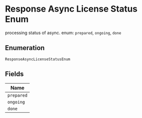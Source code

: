 
# Response Async License Status Enum

processing status of async. enum: `prepared`, `ongoing`, `done`

## Enumeration

`ResponseAsyncLicenseStatusEnum`

## Fields

| Name |
|  --- |
| `prepared` |
| `ongoing` |
| `done` |

